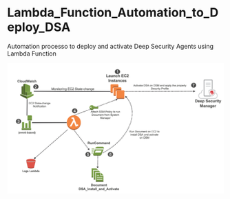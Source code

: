 # Lambda_Function_Automation_to_Deploy_DSA
Automation processo to deploy and activate Deep Security Agents using Lambda Function

![](architecture.png)
